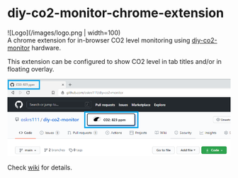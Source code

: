 # diy-co2-monitor-chrome-extension

![Logo](/images/logo.png | width=100) \
A chrome extension for in-browser CO2 level monitoring using [diy-co2-monitor](https://github.com/oskrs111/diy-co2-monitor) hardware.

This extension can be configured to show CO2 level in tab titles and/or in floating overlay.

![detail](/images/browser-detail.PNG)

Check [wiki](https://github.com/oskrs111/diy-co2-monitor/wiki/Chrome-Extension) for details.
